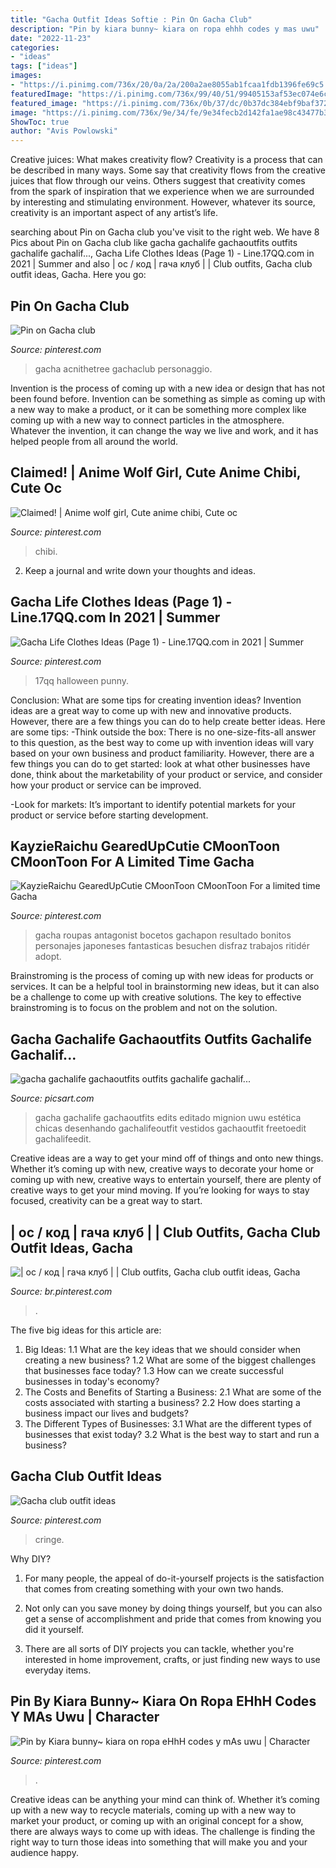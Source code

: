 ```yaml
---
title: "Gacha Outfit Ideas Softie : Pin On Gacha Club"
description: "Pin by kiara bunny~ kiara on ropa ehhh codes y mas uwu"
date: "2022-11-23"
categories:
- "ideas"
tags: ["ideas"]
images:
- "https://i.pinimg.com/736x/20/0a/2a/200a2ae8055ab1fcaa1fdb1396fe69c5.jpg"
featuredImage: "https://i.pinimg.com/736x/99/40/51/99405153af53ec074e6cb5aed89479bf.jpg"
featured_image: "https://i.pinimg.com/736x/0b/37/dc/0b37dc384ebf9baf372ce9bc5f61e779.jpg"
image: "https://i.pinimg.com/736x/9e/34/fe/9e34fecb2d142fa1ae98c43477b3e46b.jpg"
ShowToc: true
author: "Avis Powlowski"
---
```



Creative juices: What makes creativity flow?
Creativity is a process that can be described in many ways. Some say that creativity flows from the creative juices that flow through our veins. Others suggest that creativity comes from the spark of inspiration that we experience when we are surrounded by interesting and stimulating environment. However, whatever its source, creativity is an important aspect of any artist’s life.

	

		
searching about Pin on Gacha club you've visit to the right web. We have 8 Pics about Pin on Gacha club like gacha gachalife gachaoutfits outfits gachalife gachalif..., Gacha Life Clothes Ideas (Page 1) - Line.17QQ.com in 2021 | Summer and also | ос / код | гача клуб | | Club outfits, Gacha club outfit ideas, Gacha. Here you go:
		
    
## Pin On Gacha Club

<img loading=lazy src="https://i.pinimg.com/736x/9e/34/fe/9e34fecb2d142fa1ae98c43477b3e46b.jpg" onerror="this.onerror=null;this.src='https://tse2.mm.bing.net/th?id=OIP.u9s0IpD4TFgQ9FFWnQkF9wHaHa&amp;pid=15.1';" alt="Pin on Gacha club">

_Source: pinterest.com_

>gacha acnithetree gachaclub personaggio. 

	

Invention is the process of coming up with a new idea or design that has not been found before. Invention can be something as simple as coming up with a new way to make a product, or it can be something more complex like coming up with a new way to connect particles in the atmosphere. Whatever the invention, it can change the way we live and work, and it has helped people from all around the world.

    
## Claimed! | Anime Wolf Girl, Cute Anime Chibi, Cute Oc

<img loading=lazy src="https://i.pinimg.com/736x/a8/5b/da/a85bda9eec6fd5549e02f82ac92f4354.jpg" onerror="this.onerror=null;this.src='https://tse3.mm.bing.net/th?id=OIP.DGU5Gu7b6DbaCF-WZeuGrwHaHa&amp;pid=15.1';" alt="Claimed! | Anime wolf girl, Cute anime chibi, Cute oc">

_Source: pinterest.com_

>chibi. 

	

2. Keep a journal and write down your thoughts and ideas.

    
## Gacha Life Clothes Ideas (Page 1) - Line.17QQ.com In 2021 | Summer

<img loading=lazy src="https://i.pinimg.com/736x/0b/37/dc/0b37dc384ebf9baf372ce9bc5f61e779.jpg" onerror="this.onerror=null;this.src='https://tse3.mm.bing.net/th?id=OIP.CXWPy8ad7u1rexe8r_1XMQAAAA&amp;pid=15.1';" alt="Gacha Life Clothes Ideas (Page 1) - Line.17QQ.com in 2021 | Summer">

_Source: pinterest.com_

>17qq halloween punny. 

	

Conclusion: What are some tips for creating invention ideas?
Invention ideas are a great way to come up with new and innovative products. However, there are a few things you can do to help create better ideas. Here are some tips:
-Think outside the box: There is no one-size-fits-all answer to this question, as the best way to come up with invention ideas will vary based on your own business and product familiarity. However, there are a few things you can do to get started: look at what other businesses have done, think about the marketability of your product or service, and consider how your product or service can be improved.

-Look for markets: It’s important to identify potential markets for your product or service before starting development.

    
## KayzieRaichu GearedUpCutie CMoonToon CMoonToon For A Limited Time Gacha

<img loading=lazy src="https://i.pinimg.com/736x/36/1c/53/361c5396091ee346d7774d48f4558456--drawing-clothes-anime-outfits.jpg" onerror="this.onerror=null;this.src='https://tse4.mm.bing.net/th?id=OIP.Jk9p_IyJzjtC47RBpwPQqwHaFU&amp;pid=15.1';" alt="KayzieRaichu GearedUpCutie CMoonToon CMoonToon For a limited time Gacha">

_Source: pinterest.com_

>gacha roupas antagonist bocetos gachapon resultado bonitos personajes japoneses fantasticas besuchen disfraz trabajos ritidér adopt. 

	

Brainstroming is the process of coming up with new ideas for products or services. It can be a helpful tool in brainstorming new ideas, but it can also be a challenge to come up with creative solutions. The key to effective brainstroming is to focus on the problem and not on the solution.

    
## Gacha Gachalife Gachaoutfits Outfits Gachalife Gachalif...

<img loading=lazy src="http://cdn131.picsart.com/302476855157211.png" onerror="this.onerror=null;this.src='https://tse3.mm.bing.net/th?id=OIP.8lfyZUzf2lOaf4mSCS-cBwHaMR&amp;pid=15.1';" alt="gacha gachalife gachaoutfits outfits gachalife gachalif...">

_Source: picsart.com_

>gacha gachalife gachaoutfits edits editado mignion uwu estética chicas desenhando gachalifeoutfit vestidos gachaoutfit freetoedit gachalifeedit. 

	

Creative ideas are a way to get your mind off of things and onto new things. Whether it’s coming up with new, creative ways to decorate your home or coming up with new, creative ways to entertain yourself, there are plenty of creative ways to get your mind moving. If you’re looking for ways to stay focused, creativity can be a great way to start.

    
## | ос / код | гача клуб | | Club Outfits, Gacha Club Outfit Ideas, Gacha

<img loading=lazy src="https://i.pinimg.com/736x/99/40/51/99405153af53ec074e6cb5aed89479bf.jpg" onerror="this.onerror=null;this.src='https://tse3.mm.bing.net/th?id=OIP.w7dwLrE3oxUjaHQ7HVWUGgHaJ3&amp;pid=15.1';" alt="| ос / код | гача клуб | | Club outfits, Gacha club outfit ideas, Gacha">

_Source: br.pinterest.com_

>. 

	

The five big ideas for this article are:
1. Big Ideas: 
1.1 What are the key ideas that we should consider when creating a new business? 
1.2 What are some of the biggest challenges that businesses face today? 
1.3 How can we create successful businesses in today's economy? 
2. The Costs and Benefits of Starting a Business: 
2.1 What are some of the costs associated with starting a business? 
2.2 How does starting a business impact our lives and budgets? 
3. The Different Types of Businesses: 
3.1 What are the different types of businesses that exist today? 
3.2 What is the best way to start and run a business?

    
## Gacha Club Outfit Ideas

<img loading=lazy src="https://i.pinimg.com/736x/20/0a/2a/200a2ae8055ab1fcaa1fdb1396fe69c5.jpg" onerror="this.onerror=null;this.src='https://tse4.mm.bing.net/th?id=OIP.c47mZDH0Pwa0jERMde6sygHaFJ&amp;pid=15.1';" alt="Gacha club outfit ideas">

_Source: pinterest.com_

>cringe. 

	

Why DIY?
1. For many people, the appeal of do-it-yourself projects is the satisfaction that comes from creating something with your own two hands.
2. Not only can you save money by doing things yourself, but you can also get a sense of accomplishment and pride that comes from knowing you did it yourself.

3. There are all sorts of DIY projects you can tackle, whether you're interested in home improvement, crafts, or just finding new ways to use everyday items.

    
## Pin By Kiara Bunny~ Kiara On Ropa EHhH Codes Y MAs Uwu | Character

<img loading=lazy src="https://i.pinimg.com/736x/86/ef/d1/86efd128b2136a71b9a1f2e8df0f9f80.jpg" onerror="this.onerror=null;this.src='https://tse1.mm.bing.net/th?id=OIP.vv71-87DVjTfsrQgOp1z8AHaJ3&amp;pid=15.1';" alt="Pin by Kiara bunny~ kiara on ropa eHhH codes y mAs uwu | Character">

_Source: pinterest.com_

>. 

	

Creative ideas can be anything your mind can think of. Whether it’s coming up with a new way to recycle materials, coming up with a new way to market your product, or coming up with an original concept for a show, there are always ways to come up with ideas. The challenge is finding the right way to turn those ideas into something that will make you and your audience happy.

